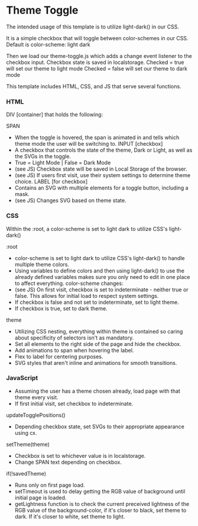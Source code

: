 # Theme Toggle

The intended usage of this template is to utilize light-dark() in our CSS.

It is a simple checkbox that will toggle between color-schemes in our CSS.
Default is
color-scheme: light dark

Then we load our theme-toggle.js which adds a change event listener to the checkbox input. Checkbox state is saved in localstorage.
Checked = true will set our theme to light mode
Checked = false will set our theme to dark mode

This template includes HTML, CSS, and JS that serve several functions.

### HTML

DIV [container] that holds the following:

SPAN

- When the toggle is hovered, the span is animated in and tells which theme mode the user will be switching to.
  INPUT [checkbox]
- A checkbox that controls the state of the theme, Dark or Light, as well as the SVGs in the toggle.
- True = Light Mode | False = Dark Mode
- (see JS) Checkbox state will be saved in Local Storage of the browser.
- (see JS) If users first visit, use their system settings to determine theme choice.
  LABEL [for checkbox]
- Contains an SVG with multiple elements for a toggle button, including a mask.
- (see JS) Changes SVG based on theme state.

### CSS

Within the :root, a color-scheme is set to light dark to utilize CSS's light-dark()

:root

- color-scheme is set to light dark to utilize CSS's light-dark() to handle multiple theme colors.
- Using variables to define colors and then using light-dark() to use the already defined variables makes sure you only need to edit in one place to affect everything.
  color-scheme changes:
- (see JS) On first visit, checkbox is set to indeterminate - neither true or false. This allows for initial load to respect system settings.
- If checkbox is false and not set to indeterminate, set to light theme.
- If checkbox is true, set to dark theme.

theme

- Utilizing CSS nesting, everything within theme is contained so caring about specificity of selectors isn't as mandatory.
- Set all elements to the right side of the page and hide the checkbox.
- Add animations to span when hovering the label.
- Flex to label for centering purposes.
- SVG styles that aren't inline and animations for smooth transitions.

### JavaScript

- Assuming the user has a theme chosen already, load page with that theme every visit.
- If first initial visit, set checkbox to indeterminate.

updateTogglePositions()

- Depending checkbox state, set SVGs to their appropriate appearance using cx.

setTheme(theme)

- Checkbox is set to whichever value is in localstorage.
- Change SPAN text depending on checkbox.

if(!savedTheme)

- Runs only on first page load.
- setTimeout is used to delay getting the RGB value of background until initial page is loaded.
- getLightness function is to check the current preceived lightness of the RGB value of the background-color, if it's closer to black, set theme to dark. If it's closer to white, set theme to light.
